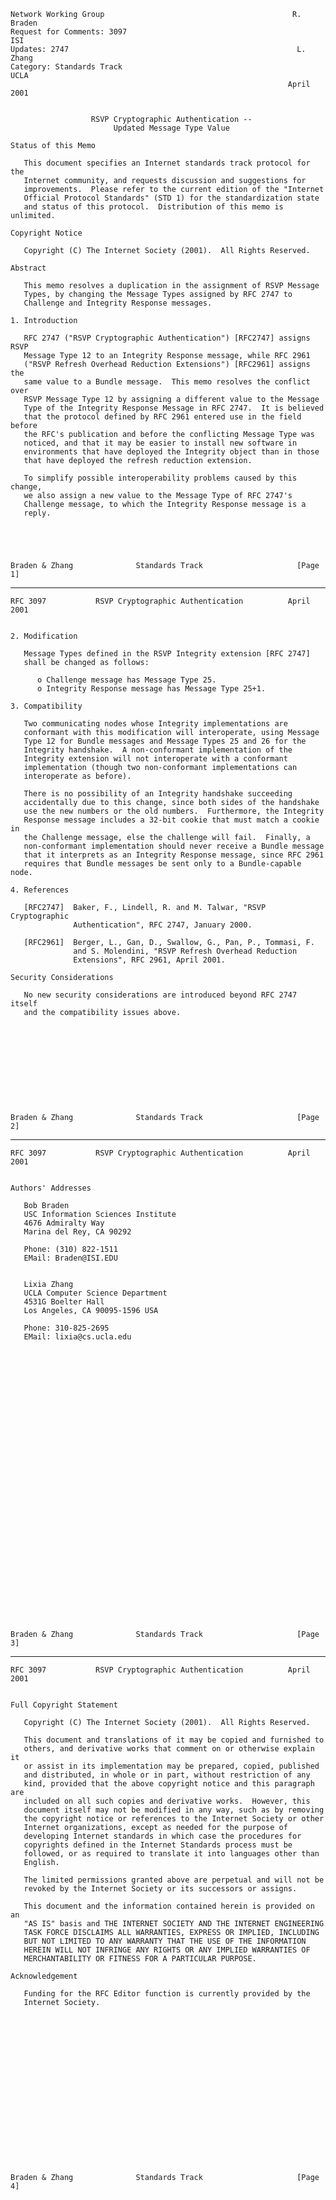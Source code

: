     Network Working Group                                          R. Braden
    Request for Comments: 3097                                           ISI
    Updates: 2747                                                   L. Zhang
    Category: Standards Track                                           UCLA
                                                                  April 2001


                      RSVP Cryptographic Authentication --
                           Updated Message Type Value

    Status of this Memo

       This document specifies an Internet standards track protocol for the
       Internet community, and requests discussion and suggestions for
       improvements.  Please refer to the current edition of the "Internet
       Official Protocol Standards" (STD 1) for the standardization state
       and status of this protocol.  Distribution of this memo is unlimited.

    Copyright Notice

       Copyright (C) The Internet Society (2001).  All Rights Reserved.

    Abstract

       This memo resolves a duplication in the assignment of RSVP Message
       Types, by changing the Message Types assigned by RFC 2747 to
       Challenge and Integrity Response messages.

    1. Introduction

       RFC 2747 ("RSVP Cryptographic Authentication") [RFC2747] assigns RSVP
       Message Type 12 to an Integrity Response message, while RFC 2961
       ("RSVP Refresh Overhead Reduction Extensions") [RFC2961] assigns the
       same value to a Bundle message.  This memo resolves the conflict over
       RSVP Message Type 12 by assigning a different value to the Message
       Type of the Integrity Response Message in RFC 2747.  It is believed
       that the protocol defined by RFC 2961 entered use in the field before
       the RFC's publication and before the conflicting Message Type was
       noticed, and that it may be easier to install new software in
       environments that have deployed the Integrity object than in those
       that have deployed the refresh reduction extension.

       To simplify possible interoperability problems caused by this change,
       we also assign a new value to the Message Type of RFC 2747's
       Challenge message, to which the Integrity Response message is a
       reply.





    Braden & Zhang              Standards Track                     [Page 1]

------------------------------------------------------------------------

``` newpage
RFC 3097           RSVP Cryptographic Authentication          April 2001


2. Modification

   Message Types defined in the RSVP Integrity extension [RFC 2747]
   shall be changed as follows:

      o Challenge message has Message Type 25.
      o Integrity Response message has Message Type 25+1.

3. Compatibility

   Two communicating nodes whose Integrity implementations are
   conformant with this modification will interoperate, using Message
   Type 12 for Bundle messages and Message Types 25 and 26 for the
   Integrity handshake.  A non-conformant implementation of the
   Integrity extension will not interoperate with a conformant
   implementation (though two non-conformant implementations can
   interoperate as before).

   There is no possibility of an Integrity handshake succeeding
   accidentally due to this change, since both sides of the handshake
   use the new numbers or the old numbers.  Furthermore, the Integrity
   Response message includes a 32-bit cookie that must match a cookie in
   the Challenge message, else the challenge will fail.  Finally, a
   non-conformant implementation should never receive a Bundle message
   that it interprets as an Integrity Response message, since RFC 2961
   requires that Bundle messages be sent only to a Bundle-capable node.

4. References

   [RFC2747]  Baker, F., Lindell, R. and M. Talwar, "RSVP Cryptographic
              Authentication", RFC 2747, January 2000.

   [RFC2961]  Berger, L., Gan, D., Swallow, G., Pan, P., Tommasi, F.
              and S. Molendini, "RSVP Refresh Overhead Reduction
              Extensions", RFC 2961, April 2001.

Security Considerations

   No new security considerations are introduced beyond RFC 2747 itself
   and the compatibility issues above.











Braden & Zhang              Standards Track                     [Page 2]
```

------------------------------------------------------------------------

``` newpage
RFC 3097           RSVP Cryptographic Authentication          April 2001


Authors' Addresses

   Bob Braden
   USC Information Sciences Institute
   4676 Admiralty Way
   Marina del Rey, CA 90292

   Phone: (310) 822-1511
   EMail: Braden@ISI.EDU


   Lixia Zhang
   UCLA Computer Science Department
   4531G Boelter Hall
   Los Angeles, CA 90095-1596 USA

   Phone: 310-825-2695
   EMail: lixia@cs.ucla.edu

































Braden & Zhang              Standards Track                     [Page 3]
```

------------------------------------------------------------------------

``` newpage
RFC 3097           RSVP Cryptographic Authentication          April 2001


Full Copyright Statement

   Copyright (C) The Internet Society (2001).  All Rights Reserved.

   This document and translations of it may be copied and furnished to
   others, and derivative works that comment on or otherwise explain it
   or assist in its implementation may be prepared, copied, published
   and distributed, in whole or in part, without restriction of any
   kind, provided that the above copyright notice and this paragraph are
   included on all such copies and derivative works.  However, this
   document itself may not be modified in any way, such as by removing
   the copyright notice or references to the Internet Society or other
   Internet organizations, except as needed for the purpose of
   developing Internet standards in which case the procedures for
   copyrights defined in the Internet Standards process must be
   followed, or as required to translate it into languages other than
   English.

   The limited permissions granted above are perpetual and will not be
   revoked by the Internet Society or its successors or assigns.

   This document and the information contained herein is provided on an
   "AS IS" basis and THE INTERNET SOCIETY AND THE INTERNET ENGINEERING
   TASK FORCE DISCLAIMS ALL WARRANTIES, EXPRESS OR IMPLIED, INCLUDING
   BUT NOT LIMITED TO ANY WARRANTY THAT THE USE OF THE INFORMATION
   HEREIN WILL NOT INFRINGE ANY RIGHTS OR ANY IMPLIED WARRANTIES OF
   MERCHANTABILITY OR FITNESS FOR A PARTICULAR PURPOSE.

Acknowledgement

   Funding for the RFC Editor function is currently provided by the
   Internet Society.



















Braden & Zhang              Standards Track                     [Page 4]
```
